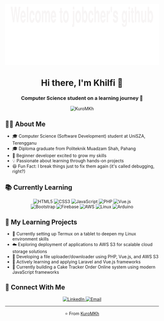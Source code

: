 <div align="center">
  <img width="100%" height="200" src="https://raw.githubusercontent.com/BEPb/BEPb/main/assets/Bottom_up.svg" alt="Github Contribution Snake Animation">
</div>

<h1 align="center">Hi there, I'm Khilfi 👋</h1>
<h3 align="center">Computer Science student on a learning journey 🚀</h3>

<p align="center">
  <img src="https://komarev.com/ghpvc/?username=KuroMKh&label=Profile%20views&color=0e75b6&style=flat" alt="KuroMKh" />
</p>

## 👨‍💻 About Me

- 🎓 Computer Science (Software Development) student at UniSZA, Terengganu
- 🎓 Diploma graduate from Politeknik Muadzam Shah, Pahang
- 🌱 Beginner developer excited to grow my skills
- 💡 Passionate about learning through hands-on projects
- 😆 Fun Fact: I break things just to fix them again (it's called debugging, right?)

## 📚 Currently Learning

<p align="center">
  <img src="https://img.shields.io/badge/HTML5-E34F26?style=for-the-badge&logo=html5&logoColor=white" alt="HTML5" />
  <img src="https://img.shields.io/badge/CSS3-1572B6?style=for-the-badge&logo=css3&logoColor=white" alt="CSS3" />
  <img src="https://img.shields.io/badge/JavaScript-F7DF1E?style=for-the-badge&logo=javascript&logoColor=black" alt="JavaScript" />
  <img src="https://img.shields.io/badge/PHP-777BB4?style=for-the-badge&logo=php&logoColor=white" alt="PHP" />
  <img src="https://img.shields.io/badge/Vue.js-4FC08D?style=for-the-badge&logo=vue.js&logoColor=white" alt="Vue.js" />
  <br>
  <img src="https://img.shields.io/badge/Bootstrap-7952B3?style=for-the-badge&logo=bootstrap&logoColor=white" alt="Bootstrap" />
  <img src="https://img.shields.io/badge/Firebase-FFCA28?style=for-the-badge&logo=firebase&logoColor=black" alt="Firebase" />
  <img src="https://img.shields.io/badge/AWS-232F3E?style=for-the-badge&logo=amazon-aws&logoColor=white" alt="AWS" />
  <img src="https://img.shields.io/badge/Linux-FCC624?style=for-the-badge&logo=linux&logoColor=black" alt="Linux" />
  <img src="https://img.shields.io/badge/Arduino-00979D?style=for-the-badge&logo=arduino&logoColor=white" alt="Arduino" />
</p>

## 🚀 My Learning Projects
- 🐧 Currently setting up Termux on a tablet to deepen my Linux environment skills
- ☁️ Exploring deployment of applications to AWS S3 for scalable cloud storage solutions
- 📁 Developing a file uploader/downloader using PHP, Vue.js, and AWS S3
- 🚀 Actively learning and applying Laravel and Vue.js frameworks
- 🎂 Currently building a Cake Tracker Order Online system using modern JavaScript frameworks

## 📲 Connect With Me

<p align="center">
  <a href="https://www.linkedin.com/in/muhammad-khilfi-/">
    <img src="https://img.shields.io/badge/LinkedIn-0077B5?style=for-the-badge&logo=linkedin&logoColor=white" alt="LinkedIn" />
  </a>
  <a href="mailto:muhdkhilfi36@gmail.com">
    <img src="https://img.shields.io/badge/Email-D14836?style=for-the-badge&logo=gmail&logoColor=white" alt="Email" />
  </a>
</p>

---

<p align="center">⭐️ From <a href="https://github.com/KuroMKh">KuroMKh</a></p>
